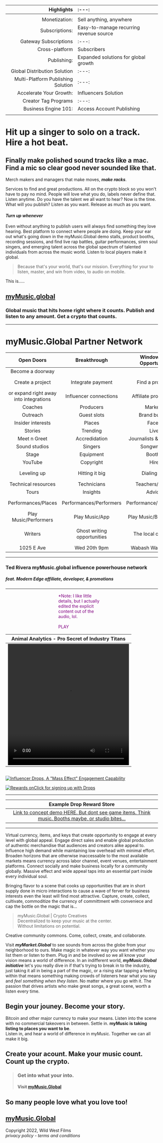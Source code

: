 

| Highlights | :---: | 
| ---: | :--- |
| | |
| Monetization: | Sell anything, anywhere | 
| Subscriptions: | Easy-to-manage recurring revenue source |
| Gateway Subscriptions | :---: |  
| Cross-platform | Subscribers |
| Publishing: | Expanded solutions for global growth |
| Global Distribution Solution | :---: |
| Multi-Platform Publishing Solution | :---: | 
| Accelerate Your Growth: | Influencers Solution |
| Creator Tag Programs | :---: |
| Business Engine 101: | Access Account Publishing |
|  |  | 

     

# Hit up a singer to solo on a track. Hire a hot beat.
## Finally make polished sound tracks like a mac.  Find a mic so clear good never sounded like that.  

Merch makers and managers that make moves, ***make racks***.  

Services to find and great productions.  All on the crypto block so you won't have to pay no mind.  People will love what you do, labels never define that.  Listen anytime. Do you have the talent we all want to hear?  Now is the time. What will you publish?  Listen as you want. Release as much as you want. 
#### ***Turn up whenever***  
  
Even without anything to publish users will always find something they love hearing.  Best platform to connect where people are doing. Keep your ear out what's going down in the myMusic.Global demo stalls, product booths, recording sessions, and find live rap battles, guitar performances, siren soul singers, and emerging talent across the global spectrum of talented individuals from across the music world. Listen to local players make it global.  

> Because that's your world, that's our mission. 
> Everything for your to listen, master, and win from video, to audio on mobile.  

This is.....

## [myMusic.global](http://mymusic.global) 
### Global music that hits home right where it counts. Publish and listen to any amount. Get a crypto that counts. 

________________________________________________________________________________________________________________________

# myMusic.Global Partner Network

| Open Doors | Breakthrough | Windows of Opportunity | Like It Or | Follow Us |
| :---: | :---: | :---: | :---: | :---: |
| Become a doorway | | | | |
| Create a project | Integrate payment | Find a program | Get started with features | how-to's |   
| or expand right away into integrations | Influencer connections | Affiliate promotions | Referal Signing | Media outlet | 
| Coaches | Producers | Markets | Insight | Audiences | 
| Outreach | Guest slots |  Brand builder | Promoters | Communications |
| Insider interests | Places | Faces | Gigs | Interviews |
| Stories | Trending | Live | Watch | Listen |
| Meet n Greet | Accredidation | Journalists & bloggers | Photo ops | Public opportunities |
| Sound studios | Singers | Songwriters | Instruments/Gear | Inststramentals/Sounds |
| Stage | Equipment | Booths | Management | Promotions | Television |
| YouTube | Copyright | Hire | Search | Offers | Starting out |
| Leveling up | Hitting it big | Dialing it in | Digging into requirements | Tech/Equipment |
| Technical resources | Technicians | Teachers/Tutors | Makers | Categories |
| Tours | Insights | Advice | Fame/Fortune | The Grind/Hustle | 
| Performances/Places | Performances/Performers | Performance/Equipment | Performance/Help/Cast Crew | Play music/Listen | 
| Play Music/Performers | Play Music/App | Play Music/Businesses | Musak | Playwrite music |
| Writers | Ghost writing opportunities | The local columns | (resurrect the notorious band gig listings) | "Drummer wanted | 
| 1025 E Ave | Wed 20th 9pm | Wabash Washington | Band tryouts | Rock Music." |
 
____________________________________  

### Ted Rivera myMusic.global influence powerhouse network
##### feat. Modern Edge affiliate, developer, & promotions
--------------------------------------------------------------------------------------------------

<div style="width:100%;display:flex;align-items:center;flex-flow:row wrap;justify-content:center;"><a onclick="playAd()" id="promo" style="display:inline-block;color:purple;padding-right:5px;float:left;max-width:150px;cursor:pointer;">*Note: I like little details, but I actually edited the explicit content out of the audio, lol.<br><br>PLAY</a>

| Animal Analytics - Pro Secret of Industry Titans |
| :---: |
| <video id="ad" width="400" height="400" controls><source src="media/Animal-analytics.mp4" type="video/mp4"></video> |

</div> 

[![Influencer Drops, A "Mass Effect" Engagement Capability](media/Twitch-drops.png)](ldap-tracking.md)

[![Rewards onClick for signing up with Drops](media/influencer-rewards.png)](ldap-tracking.md)
__________________________________________________________________________________________________
| Example Drop Reward Store |
| :---: |
| [Link to concept demo HERE. But dont see game items. Think music. Booths maybe, or studio bites...](https://livedemo.xsolla.com/store-demo/?_xm=3001.210077834306191398#/) |

__________________________________

Virtual currency, items, and keys that create opportunity to engage at every level with global appeal.  Engage direct sales and enable global production of authentic merchandise that audiences and creators alike appeal to.  Influence high demand while maintaining low overhead with minimal effort. Broaden horizons that are otherwise inaccessable to the most available markets means currency across labor channel, event venues, entertainment platforms.  Connect socially and make business locally for a community globally.  Massive effect and wide appeal taps into an essential part inside every individual soul.  

Bringing flavor to a scene that cooks up opportunities that are in short supply done in micro interactions to cause a wave of ferver for business interests even the least will find most attractive.  Capture, create, collect, cultivate, commoditize the currency of committment with conveniece and cap the bottle on the magic that is... 

> myMusic.Global | Crypto Creatives \
> Decentralized to keep your music at the center. \
> Without limitations on potential.

Creative community commons.  Come, collect, create, and collaborate. 

Visit ***myMarket.Global*** to see sounds from across the globe from your neighborhood to ours. Make magic in whatever way you want whether you list them or listen to them.  Plug in and be involved so we all know your vision means a world of difference.  In an indifferent world, ***myMusic.Global initiative*** let's you really dive in if that's trying to break in to the industry, just taking it all in being a part of the magic, or a rising star tapping a feeling within that means something making crowds of listeners hear what you say and *feel something when they listen*.  No matter where you go with it. The passion that drives artists who make great songs, a great scene, worth a listen every time.

## Begin your jouney. Become your story.  

Bitcoin and other major currency to make your means. Listen into the scene with no commercial takeovers in between.  Settle in. **myMusic is taking listing to places you want to be**.  
Listen in, and hear a world of difference in myMusic.  Together we can all make it big. 

## Create your acount. Make your music count. Count up the crypto.

> ### Get into what your into. 
> #### Visit [ myMusic.Global ](https://xd.adobe.com/view/9501c7e4-5067-41bb-411e-19c7d1559810-e330/?fullscreen&hints=off)

## So many people love what you love too!

## [myMusic.Global](https://xd.adobe.com/view/9501c7e4-5067-41bb-411e-19c7d1559810-e330/?fullscreen&hints=off)

Copyright 2022, Wild West Films \
*privacy policy - terms and conditions*
 